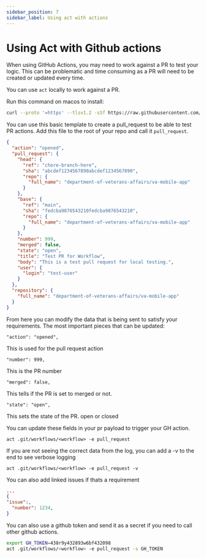 ```yaml
---
sidebar_position: 7
sidebar_label: Using act with actions
---
```


# Using Act with Github actions

When using GitHub Actions, you may need to work against a PR to test your logic. This can be problematic and time consuming as a PR will need to be created or updated every time.

You can use `act` locally to work against a PR.

Run this command on macos to install:

```bash
curl --proto '=https' --tlsv1.2 -sSf https://raw.githubusercontent.com/nektos/act/master/install.sh | sudo bash
```

You can use this basic template to create a pull_request to be able to test PR actions.
Add this file to the root of your repo and call it `pull_request`.

```json
{
  "action": "opened",
  "pull_request": {
    "head": {
      "ref": "chore-branch-here",
      "sha": "abcdef1234567890abcdef1234567890",
      "repo": {
        "full_name": "department-of-veterans-affairs/va-mobile-app"
      }
    },
    "base": {
      "ref": "main",
      "sha": "fedcba9876543210fedcba9876543210",
      "repo": {
        "full_name": "department-of-veterans-affairs/va-mobile-app"
      }
    },
    "number": 999,
    "merged": false,
    "state": "open",
    "title": "Test PR for Workflow",
    "body": "This is a test pull request for local testing.",
    "user": {
      "login": "test-user"
    }
  },
  "repository": {
    "full_name": "department-of-veterans-affairs/va-mobile-app"
  }
}
```

From here you can modify the data that is being sent to satisfy your requirements. The most important pieces that can be updated:

`"action": "opened",`

This is used for the pull request action

`"number": 999,`

This is the PR number

`"merged": false,`

This tells if the PR is set to merged or not.

`"state": "open",`

This sets the state of the PR. open or closed

You can update these fields in your pr payload to trigger your GH action.

`act .git/workflows/<workflow> -e pull_request`

If you are not seeing the correct data from the log, you can add a -v to the end to see verbose logging

`act .git/workflows/<workflow> -e pull_request -v`

You can also add linked issues if thats a requirement

```json
...
{
"issue":,
  "number": 1234,
}
```

You can also use a github token and send it as a secret if you need to call other github actions.

```bash
export GH_TOKEN=438r9y432893w6bf432098
act .git/workflows/<workflow> -e pull_request -s GH_TOKEN
```
